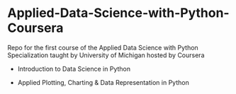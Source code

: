 # Applied-Data-Science-with-Python-Coursera
Repo for the first course of the Applied Data Science with Python Specialization taught by University of Michigan hosted by Coursera

* Introduction to Data Science in Python

* Applied Plotting, Charting & Data Representation in Python
